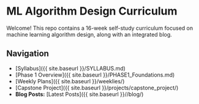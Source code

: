 # ML Algorithm Design Curriculum

Welcome! This repo contains a 16-week self-study curriculum focused on machine learning algorithm design, along with an integrated blog.

## Navigation

- [Syllabus]({{ site.baseurl }}/SYLLABUS.md)
- [Phase 1 Overview]({{ site.baseurl }}/PHASE1_Foundations.md)
- [Weekly Plans]({{ site.baseurl }}/weeklies/)
- [Capstone Project]({{ site.baseurl }}/projects/capstone_project/)
- **Blog Posts:** [Latest Posts]({{ site.baseurl }}//blog/)
